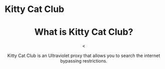 # Kitty Cat Club
<div style="text-align: center;">
  <h1>What is Kitty Cat Club?</h1>
<<br/>
<p>Kitty Cat Club is an Ultraviolet proxy that allows you to search the internet bypassing restrictions.</p>
</div>
